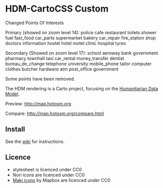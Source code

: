 # HDM-CartoCSS Custom

Changed Points Of Interests

Primary (showed on zoom level 14):
    police
    cafe
    restaurant
    toilets
    shower
    fuel
    fast_food
    car_parts
    supermarket
    bakery
    car_repair
    fire_station
    shop
    doctors
    information
    hostel
    hotel
    motel
    clinic
    hospital
    tyres
    
Secondary (Showed on zoom level 17):
    school
    aeroway
    bank
    government
    pharmacy
    townhall
    taxi
    car_rental
    money_transfer
    dentist
    bureau_de_change
    telephone
    university
    mobile_phone
    tailor
    computer
    clothes
    butcher
    hardware
    atm
    post_office
    government
    
    
Some points have been removed.



The HDM rendering is a Carto project, focusing on the [Humanitarian Data Model](http://wiki.openstreetmap.org/wiki/Humanitarian_OSM_Tags).

Preview: http://map.hotosm.org

Compare: http://map.hotosm.org/compare.html


## Install

See the [wiki](https://github.com/hotosm/HDM-CartoCSS/wiki) for instructions.


## Licence

- stylesheet is licenced under CC0
- Nori icons are licenced under CC0
- [Maki icons](https://www.mapbox.com/maki/) by Mapbox are licenced under CC0
